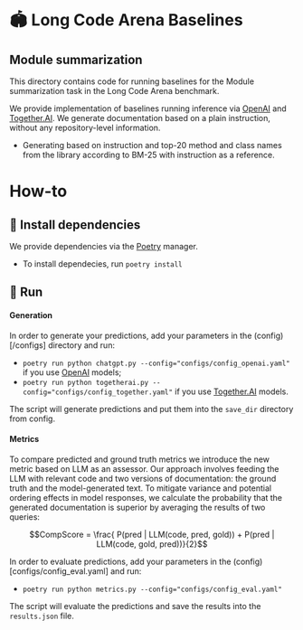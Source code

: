 # 🏟️ Long Code Arena Baselines
## Module summarization

This directory contains code for running baselines for the Module summarization task in the Long Code Arena benchmark.

We provide implementation of baselines running inference via [OpenAI](https://platform.openai.com/docs/overview) and [Together.AI](https://www.together.ai/).
We generate documentation based on a plain instruction, without any repository-level information.
* Generating based on instruction and top-20 method and class names from the library according to BM-25 with instruction as a reference.

# How-to

## 💾 Install dependencies

We provide dependencies via the [Poetry](https://python-poetry.org/docs/) manager. 

* To install dependecies, run `poetry install`

## 🚀 Run 

#### Generation

In order to generate your predictions, add your parameters in the (config)[/configs] directory and run: 

* `poetry run python chatgpt.py --config="configs/config_openai.yaml"` if you use [OpenAI](https://platform.openai.com/docs/overview) models;
* `poetry run python togetherai.py --config="configs/config_together.yaml"` if you use [Together.AI](https://www.together.ai/) models.

The script will generate predictions and put them into the `save_dir` directory from config.

#### Metrics 

To compare predicted and ground truth metrics we introduce the new metric based on LLM as an assessor. Our approach involves feeding the LLM with relevant code and two versions of documentation: the ground truth and the model-generated text. To mitigate variance and potential ordering effects in model responses, we calculate the probability that the generated documentation is superior by averaging the results of two queries:

```math
CompScore = \frac{ P(pred | LLM(code, pred, gold)) + P(pred | LLM(code, gold, pred))}{2}
```

In order to evaluate predictions, add your parameters in the (config)[configs/config_eval.yaml] and run:
* `poetry run python metrics.py --config="configs/config_eval.yaml"`

The script will evaluate the predictions and save the results into the `results.json` file.
